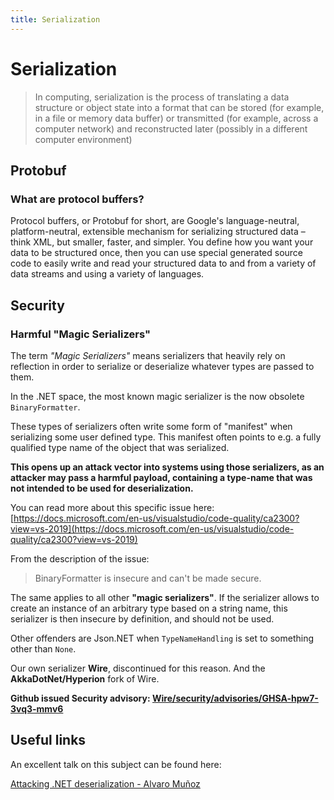 ```yaml
---
title: Serialization
---
```


# Serialization

> In computing, serialization is the process of translating a data structure or object state into a format that can be stored (for example, in a file or memory data buffer) or transmitted (for example, across a computer network) and reconstructed later (possibly in a different computer environment)

## Protobuf

### What are protocol buffers?

Protocol buffers, or Protobuf for short, are Google's language-neutral, platform-neutral, extensible mechanism for serializing structured data – think XML, but smaller, faster, and simpler. You define how you want your data to be structured once, then you can use special generated source code to easily write and read your structured data to and from a variety of data streams and using a variety of languages.

## Security

### Harmful "Magic Serializers"

The term _"Magic Serializers"_ means serializers that heavily rely on reflection in order to serialize or deserialize whatever types are passed to them.

In the .NET space, the most known magic serializer is the now obsolete `BinaryFormatter`.

These types of serializers often write some form of "manifest" when serializing some user defined type.
This manifest often points to e.g. a fully qualified type name of the object that was serialized.

**This opens up an attack vector into systems using those serializers, as an attacker may pass a harmful payload, containing a type-name that was not intended to be used for deserialization.**

You can read more about this specific issue here:
[https://docs.microsoft.com/en-us/visualstudio/code-quality/ca2300?view=vs-2019](https://docs.microsoft.com/en-us/visualstudio/code-quality/ca2300?view=vs-2019)

From the description of the issue:

> BinaryFormatter is insecure and can't be made secure.

The same applies to all other **"magic serializers"**.
If the serializer allows to create an instance of an arbitrary type based on a string name, this serializer is then insecure by definition, and should not be used.

Other offenders are Json.NET when `TypeNameHandling` is set to something other than `None`.

Our own serializer **Wire**, discontinued for this reason.
And the **AkkaDotNet/Hyperion** fork of Wire.

**Github issued Security advisory: [Wire/security/advisories/GHSA-hpw7-3vq3-mmv6](https://github.com/asynkron/Wire/security/advisories/GHSA-hpw7-3vq3-mmv6)**

## Useful links

An excellent talk on this subject can be found here:

[Attacking .NET deserialization - Alvaro Muñoz](https://www.youtube.com/watch?v=eDfGpu3iE4Q&ab_channel=Scrtinsomnihack)
